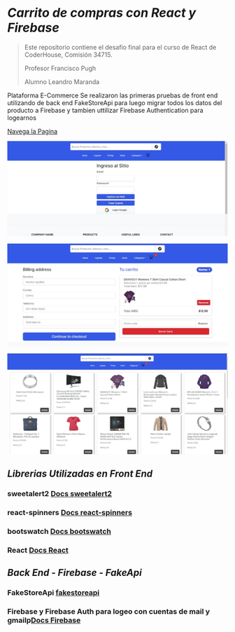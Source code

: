 # <em>Carrito de compras con React y Firebase</em>

>Este repositorio contiene el desafio final  para el curso de React de CoderHouse, Comisión 34715.  
>
>Profesor Francisco Pugh  
>
>Alumno Leandro Maranda

Plataforma E-Commerce 
Se realizaron las primeras pruebas de front end utilizando de back end  FakeStoreApi
para luego migrar todos los datos del producto a Firebase y tambien uttilizar 
Firebase Authentication para logearnos

[Navega la Pagina](https://reacttiendacoder.vercel.app/)


![login](https://github.com/leandroni1983/reactLeandroMaranda/blob/master/public/assets/images/readme/login.JPG)


![checkout](https://github.com/leandroni1983/reactLeandroMaranda/blob/master/public/assets/images/readme/checkout.JPG)

![productos](https://github.com/leandroni1983/reactLeandroMaranda/blob/master/public/assets/images/readme/productos.JPG)







## <em>Librerias Utilizadas en Front End</em>

### sweetalert2 [**Docs sweetalert2**](https://github.com/sweetalert2/sweetalert2)

### react-spinners [**Docs react-spinners**](https://github.com/davidhu2000/react-spinners2)

### bootswatch [**Docs bootswatch**](https://github.com/thomaspark/bootswatch/)

### React [**Docs React**](https://reactjs.org/docs/getting-started.html)


## <em>Back End - Firebase -  FakeApi</em>

### FakeStoreApi [**fakestoreapi**](https://fakestoreapi.com/)

### Firebase y Firebase Auth para logeo con cuentas de mail y gmailp[**Docs Firebase**](https://firebase.google.com/docs/firestore/manage-data/structure-data?hl=es-419)



